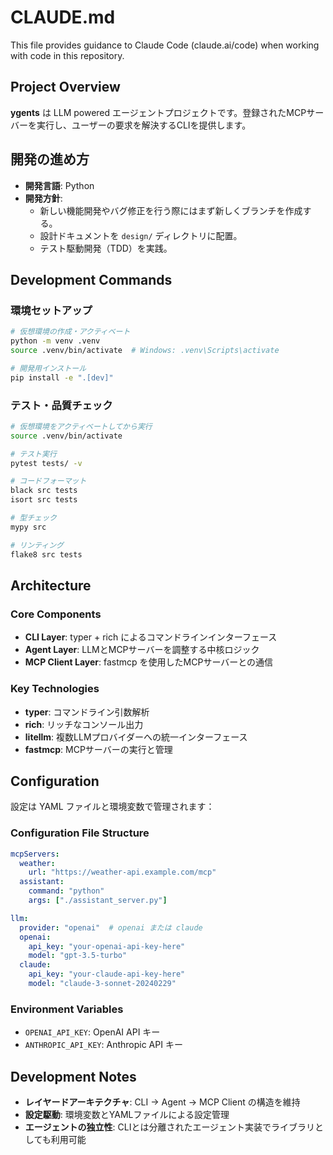 # CLAUDE.md

This file provides guidance to Claude Code (claude.ai/code) when working with code in this repository.

## Project Overview

**ygents** は LLM powered エージェントプロジェクトです。登録されたMCPサーバーを実行し、ユーザーの要求を解決するCLIを提供します。

## 開発の進め方

- **開発言語**: Python
- **開発方針**:
  - 新しい機能開発やバグ修正を行う際にはまず新しくブランチを作成する。
  - 設計ドキュメントを `design/` ディレクトリに配置。
  - テスト駆動開発（TDD）を実践。

## Development Commands

### 環境セットアップ
```bash
# 仮想環境の作成・アクティベート
python -m venv .venv
source .venv/bin/activate  # Windows: .venv\Scripts\activate

# 開発用インストール
pip install -e ".[dev]"
```

### テスト・品質チェック
```bash
# 仮想環境をアクティベートしてから実行
source .venv/bin/activate

# テスト実行
pytest tests/ -v

# コードフォーマット
black src tests
isort src tests

# 型チェック
mypy src

# リンティング
flake8 src tests
```

## Architecture

### Core Components
- **CLI Layer**: typer + rich によるコマンドラインインターフェース
- **Agent Layer**: LLMとMCPサーバーを調整する中核ロジック  
- **MCP Client Layer**: fastmcp を使用したMCPサーバーとの通信

### Key Technologies
- **typer**: コマンドライン引数解析
- **rich**: リッチなコンソール出力
- **litellm**: 複数LLMプロバイダーへの統一インターフェース
- **fastmcp**: MCPサーバーの実行と管理

## Configuration

設定は YAML ファイルと環境変数で管理されます：

### Configuration File Structure
```yaml
mcpServers:
  weather:
    url: "https://weather-api.example.com/mcp"
  assistant:
    command: "python"
    args: ["./assistant_server.py"]

llm:
  provider: "openai"  # openai または claude
  openai:
    api_key: "your-openai-api-key-here"
    model: "gpt-3.5-turbo"
  claude:
    api_key: "your-claude-api-key-here"
    model: "claude-3-sonnet-20240229"
```

### Environment Variables
- `OPENAI_API_KEY`: OpenAI API キー
- `ANTHROPIC_API_KEY`: Anthropic API キー

## Development Notes

- **レイヤードアーキテクチャ**: CLI → Agent → MCP Client の構造を維持
- **設定駆動**: 環境変数とYAMLファイルによる設定管理
- **エージェントの独立性**: CLIとは分離されたエージェント実装でライブラリとしても利用可能